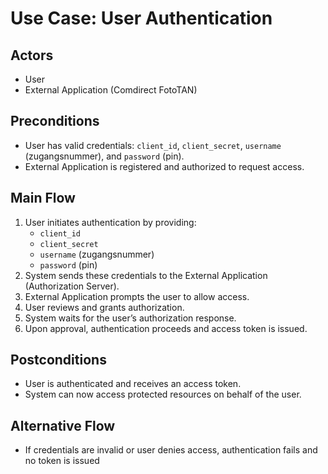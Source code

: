 # Use Case: User Authentication

## Actors

- User  
- External Application (Comdirect FotoTAN)

## Preconditions

- User has valid credentials: `client_id`, `client_secret`, `username` (zugangsnummer), and `password` (pin).
- External Application is registered and authorized to request access.

## Main Flow

1. User initiates authentication by providing:
   - `client_id`
   - `client_secret`
   - `username` (zugangsnummer)
   - `password` (pin)
2. System sends these credentials to the External Application (Authorization Server).
3. External Application prompts the user to allow access.
4. User reviews and grants authorization.
5. System waits for the user’s authorization response.
6. Upon approval, authentication proceeds and access token is issued.

## Postconditions

- User is authenticated and receives an access token.
- System can now access protected resources on behalf of the user.

## Alternative Flow

- If credentials are invalid or user denies access, authentication fails and no token is issued